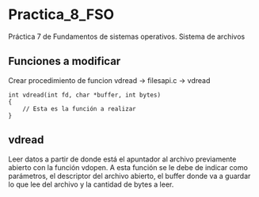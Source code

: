 # Practica_8_FSO
Práctica 7 de Fundamentos de sistemas operativos. Sistema de archivos 

## Funciones a modificar

Crear procedimiento de funcion vdread
-> filesapi.c -> vdread

```
int vdread(int fd, char *buffer, int bytes)
{
	// Esta es la función a realizar
} 
```
## vdread

Leer datos a partir de donde está el apuntador al archivo previamente abierto
con la función vdopen. A esta función se le debe de indicar como parámetros, el
descriptor del archivo abierto, el buffer donde va a guardar lo que lee del archivo y la
cantidad de bytes a leer.
